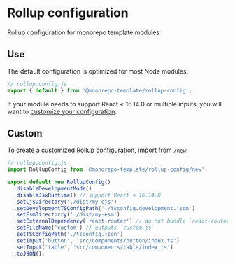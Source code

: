 # Rollup configuration

Rollup configuration for monorepo template modules

## Use

The default configuration is optimized for most Node modules.

```js
// rollup.config.js
export { default } from '@monorepo-template/rollup-config';
```

If your module needs to support React < 16.14.0 or multiple inputs, you will
want to [customize your configuration](#custom).

## Custom

To create a customized Rollup configuration, import from `/new`:

```js
// rollup.config.js
import RollupConfig from '@monorepo-template/rollup-config/new';

export default new RollupConfig()
  .disableDevelopmentMode()
  .disableJsxRuntime() // support React < 16.14.0
  .setCjsDirectory('./dist/my-cjs')
  .setDevelopmentTSConfigPath('./tsconfig.development.json')
  .setEsmDirectorry('./dist/my-esm')
  .setExternalDependency('react-router') // do not bundle `react-router`
  .setFileName('custom') // outputs `custom.js`
  .setTSConfigPath('./tsconfig.json')
  .setInput('button', 'src/components/button/index.ts')
  .setInput('table', 'src/components/table/index.ts')
  .toJSON();
```

